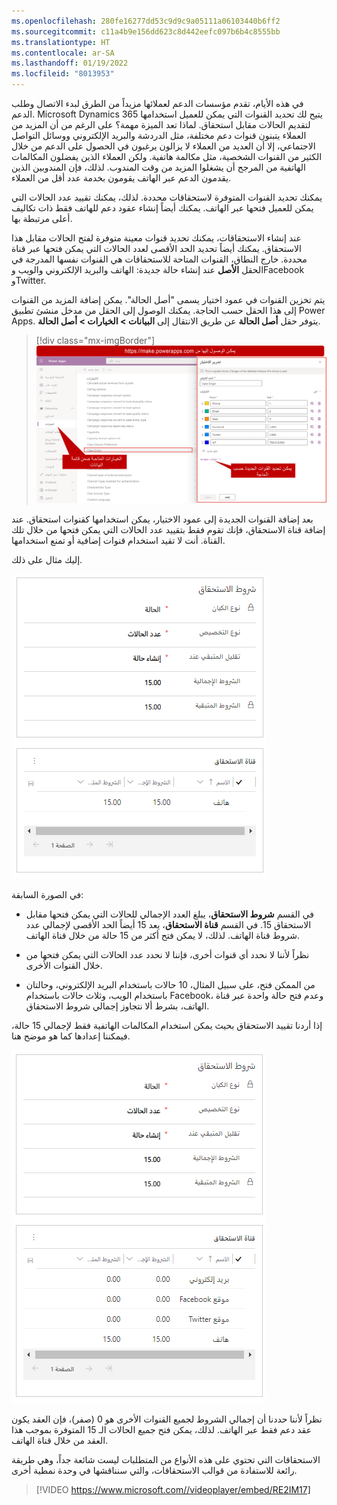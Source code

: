 ```yaml
---
ms.openlocfilehash: 280fe16277dd53c9d9c9a05111a06103440b6ff2
ms.sourcegitcommit: c11a4b9e156dd623c8d442eefc097b6b4c8555bb
ms.translationtype: HT
ms.contentlocale: ar-SA
ms.lasthandoff: 01/19/2022
ms.locfileid: "8013953"
---
```

في هذه الأيام، تقدم مؤسسات الدعم لعملائها مزيداً من الطرق لبدء الاتصال وطلب الدعم. Microsoft Dynamics 365 يتيح لك تحديد القنوات التي يمكن للعميل استخدامها لتقديم الحالات مقابل استحقاق. لماذا تعد الميزة مهمة؟ على الرغم من أن المزيد من العملاء يتبنون قنوات دعم مختلفة، مثل الدردشة والبريد الإلكتروني ووسائل التواصل الاجتماعي، إلا أن العديد من العملاء لا يزالون يرغبون في الحصول على الدعم من خلال الكثير من القنوات الشخصية، مثل مكالمة هاتفية. ولكن العملاء الذين يفضلون المكالمات الهاتفية من المرجح أن يشغلوا المزيد من وقت المندوب. لذلك، فإن المندوبين الذين يقدمون الدعم عبر الهاتف يقومون بخدمة عدد أقل من العملاء.

يمكنك تحديد القنوات المتوفرة لاستحقاقات محددة. لذلك، يمكنك تقييد عدد الحالات التي يمكن للعميل فتحها عبر الهاتف. يمكنك أيضاً إنشاء عقود دعم للهاتف فقط ذات تكاليف أعلى مرتبطة بها.

عند إنشاء الاستحقاقات، يمكنك تحديد قنوات معينة متوفرة لفتح الحالات مقابل هذا الاستحقاق. يمكنك أيضاً تحديد الحد الأقصى لعدد الحالات التي يمكن فتحها عبر قناة محددة. خارج النطاق، القنوات المتاحة للاستحقاقات هي القنوات نفسها المدرجة في الحقل **الأصل** عند إنشاء حالة جديدة: الهاتف والبريد الإلكتروني والويب وFacebook وTwitter.

يتم تخزين القنوات في عمود اختيار يسمى "أصل الحالة". يمكن إضافة المزيد من القنوات إلى هذا الحقل حسب الحاجة. يمكنك الوصول إلى الحقل من مدخل منشئ تطبيق Power Apps. يتوفر حقل **أصل الحالة** عن طريق الانتقال إلى **البيانات > الخيارات > أصل الحالة**. 

> [!div class="mx-imgBorder"]
> [![لقطة شاشة توضح أين يمكنك تحديد الاختيارات والقنوات.](../media/EN-Unit3-3.png)](../media/EN-Unit3-3.png#lightbox)

بعد إضافة القنوات الجديدة إلى عمود الاختيار، يمكن استخدامها كقنوات استحقاق. عند إضافة قناة الاستحقاق، فإنك تقوم فقط بتقييد عدد الحالات التي يمكن فتحها من خلال تلك القناة. أنت لا تقيد استخدام قنوات إضافية أو تمنع استخدامها.

إليك مثال على ذلك.

![لقطة الشاشة لشروط الاستحقاق ومثال قناة الاستحقاق.](../media/EN-Unit3-4.png)

في الصورة السابقة:

-   في القسم **شروط الاستحقاق**، يبلغ العدد الإجمالي للحالات التي يمكن فتحها مقابل الاستحقاق 15. في القسم **قناة الاستحقاق**، يعد 15 أيضاً الحد الأقصى لإجمالي عدد شروط قناة الهاتف. لذلك، لا يمكن فتح أكثر من 15 حالة من خلال قناة الهاتف.

-  نظراً لأننا لا نحدد أي قنوات أخرى، فإننا لا نحدد عدد الحالات التي يمكن فتحها من خلال القنوات الأخرى.

-   من الممكن فتح، على سبيل المثال، 10 حالات باستخدام البريد الإلكتروني، وحالتان باستخدام الويب، وثلاث حالات باستخدام Facebook، وعدم فتح حالة واحدة عبر قناة الهاتف، بشرط ألا نتجاوز إجمالي شروط الاستحقاق.

إذا أردنا تقييد الاستحقاق بحيث يمكن استخدام المكالمات الهاتفية فقط لإجمالي 15 حالة، فيمكننا إعدادها كما هو موضح هنا.

![لقطة شاشة لشروط الاستحقاق وقناة الاستحقاق مع مجموعة التقييد.](../media/EN-Unit3-5.png)

نظراً لأننا حددنا أن إجمالي الشروط لجميع القنوات الأخرى هو 0 (صفر)، فإن العقد يكون عقد دعم فقط عبر الهاتف. لذلك، يمكن فتح جميع الحالات الـ 15 المتوفرة بموجب هذا العقد من خلال قناة الهاتف.

الاستحقاقات التي تحتوي على هذه الأنواع من المتطلبات ليست شائعة جداً، وهي طريقة رائعة للاستفادة من قوالب الاستحقاقات، والتي سنناقشها في وحدة نمطية أخرى.

> [!VIDEO https://www.microsoft.com//videoplayer/embed/RE2IM17]
